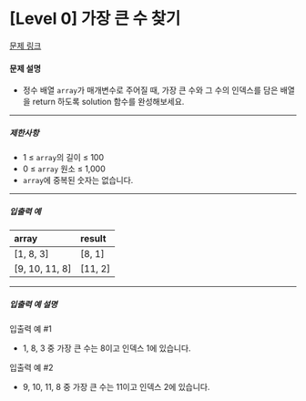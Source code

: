 # [Level 0] 가장 큰 수 찾기

[문제 링크](https://school.programmers.co.kr/learn/courses/30/lessons/120899)

#### 문제 설명

- 정수 배열 ```array```가 매개변수로 주어질 때, 가장 큰 수와 그 수의 인덱스를 담은 배열을 return 하도록 solution 함수를 완성해보세요.

---

##### 제한사항

- 1 ≤ ```array```의 길이 ≤ 100
- 0 ≤ ```array``` 원소 ≤ 1,000
- ```array```에 중복된 숫자는 없습니다.

---

##### 입출력 예

|array|result|
|:---|:---|
|[1, 8, 3]|[8, 1]|
|[9, 10, 11, 8]|[11, 2]|

---

##### 입출력 예 설명

입출력 예 #1

- 1, 8, 3 중 가장 큰 수는 8이고 인덱스 1에 있습니다.

입출력 예 #2

- 9, 10, 11, 8 중 가장 큰 수는 11이고 인덱스 2에 있습니다.
